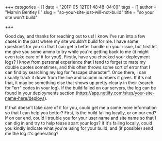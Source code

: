 +++
categories = []
date = "2017-05-12T01:48:48-04:00"
tags = []
author = "Marvin Bentley II"
slug = "so-your-site-just-will-not-build"
title = "so your site won't build"

+++


Good day, and thanks for reaching out to us! I know I've run into a few cases in the past where my site wouldn't build for me. I have some questions for you so that I can get a better handle on your issue, but first let me give you some ammo to try while you're getting back to me (it might even take care of it for you!). Firstly, have you checked your deployment logs? I know from personal experience that I tend to forget to mate my double quotes sometimes, and this often throws some sort of error that I can find by searching my log for "escape character". Once there, I can usually track it down from the line and column numbers it gives. If it's not that, it may be something else that shows up pretty clearly in their (search for "err" codes in your log). If the build failed on our servers, the log can be found in your deployments section (https://app.netlify.com/sites/your-site-name-here/deploys).

If that doesn't take care of it for you, could get me a some more information so that I can help you better? First, is the build failing locally, or on our end? If on our end, could I trouble you for your user name and site name so that I can dig in and try to help tease apart your logs? If it's failing locally, could you kindly indicate what you're using for your build, and (if possible) send me the log it's generating?

